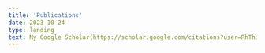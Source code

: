 ```yaml
---
title: 'Publications'
date: 2023-10-24
type: landing
text: My Google Scholar(https://scholar.google.com/citations?user=RhThiI8AAAAJ&hl=en)
---
```

